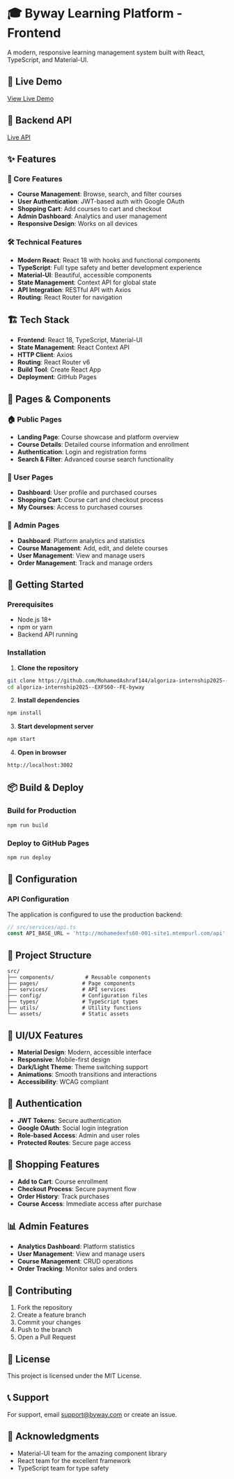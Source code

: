 # 🎓 Byway Learning Platform - Frontend

A modern, responsive learning management system built with React, TypeScript, and Material-UI.

## 🚀 Live Demo
[View Live Demo](https://mohamedashraf144.github.io/algoriza-internship2025--EXFS60--FE-byway)

## 🔗 Backend API
[Live API](http://mohamedexfs60-001-site1.mtempurl.com)

## ✨ Features

### 🎯 Core Features
- **Course Management**: Browse, search, and filter courses
- **User Authentication**: JWT-based auth with Google OAuth
- **Shopping Cart**: Add courses to cart and checkout
- **Admin Dashboard**: Analytics and user management
- **Responsive Design**: Works on all devices

### 🛠️ Technical Features
- **Modern React**: React 18 with hooks and functional components
- **TypeScript**: Full type safety and better development experience
- **Material-UI**: Beautiful, accessible components
- **State Management**: Context API for global state
- **API Integration**: RESTful API with Axios
- **Routing**: React Router for navigation

## 🏗️ Tech Stack

- **Frontend**: React 18, TypeScript, Material-UI
- **State Management**: React Context API
- **HTTP Client**: Axios
- **Routing**: React Router v6
- **Build Tool**: Create React App
- **Deployment**: GitHub Pages

## 📱 Pages & Components

### 🏠 Public Pages
- **Landing Page**: Course showcase and platform overview
- **Course Details**: Detailed course information and enrollment
- **Authentication**: Login and registration forms
- **Search & Filter**: Advanced course search functionality

### 👤 User Pages
- **Dashboard**: User profile and purchased courses
- **Shopping Cart**: Course cart and checkout process
- **My Courses**: Access to purchased courses

### 🔧 Admin Pages
- **Dashboard**: Platform analytics and statistics
- **Course Management**: Add, edit, and delete courses
- **User Management**: View and manage users
- **Order Management**: Track and manage orders

## 🚀 Getting Started

### Prerequisites
- Node.js 18+ 
- npm or yarn
- Backend API running

### Installation

1. **Clone the repository**
```bash
git clone https://github.com/MohamedAshraf144/algoriza-internship2025--EXFS60--FE-byway.git
cd algoriza-internship2025--EXFS60--FE-byway
```

2. **Install dependencies**
```bash
npm install
```

3. **Start development server**
```bash
npm start
```

4. **Open in browser**
```
http://localhost:3002
```

## 📦 Build & Deploy

### Build for Production
```bash
npm run build
```

### Deploy to GitHub Pages
```bash
npm run deploy
```

## 🔧 Configuration

### API Configuration
The application is configured to use the production backend:
```typescript
// src/services/api.ts
const API_BASE_URL = 'http://mohamedexfs60-001-site1.mtempurl.com/api';
```

## 📁 Project Structure

```
src/
├── components/          # Reusable components
├── pages/              # Page components
├── services/           # API services
├── config/             # Configuration files
├── types/              # TypeScript types
├── utils/              # Utility functions
└── assets/             # Static assets
```

## 🎨 UI/UX Features

- **Material Design**: Modern, accessible interface
- **Responsive**: Mobile-first design
- **Dark/Light Theme**: Theme switching support
- **Animations**: Smooth transitions and interactions
- **Accessibility**: WCAG compliant

## 🔐 Authentication

- **JWT Tokens**: Secure authentication
- **Google OAuth**: Social login integration
- **Role-based Access**: Admin and user roles
- **Protected Routes**: Secure page access

## 🛒 Shopping Features

- **Add to Cart**: Course enrollment
- **Checkout Process**: Secure payment flow
- **Order History**: Track purchases
- **Course Access**: Immediate access after purchase

## 📊 Admin Features

- **Analytics Dashboard**: Platform statistics
- **User Management**: View and manage users
- **Course Management**: CRUD operations
- **Order Tracking**: Monitor sales and orders

## 🤝 Contributing

1. Fork the repository
2. Create a feature branch
3. Commit your changes
4. Push to the branch
5. Open a Pull Request

## 📄 License

This project is licensed under the MIT License.

## 📞 Support

For support, email support@byway.com or create an issue.

## 🙏 Acknowledgments

- Material-UI team for the amazing component library
- React team for the excellent framework
- TypeScript team for type safety